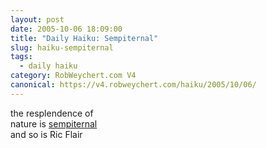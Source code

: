 ```yaml
---
layout: post
date: 2005-10-06 18:09:00
title: "Daily Haiku: Sempiternal"
slug: haiku-sempiternal
tags:
  - daily haiku
category: RobWeychert.com V4
canonical: https://v4.robweychert.com/haiku/2005/10/06/
---
```


the resplendence of  
nature is [sempiternal](http://dictionary.reference.com/wordoftheday/archive/2005/10/06.html)  
and so is Ric Flair